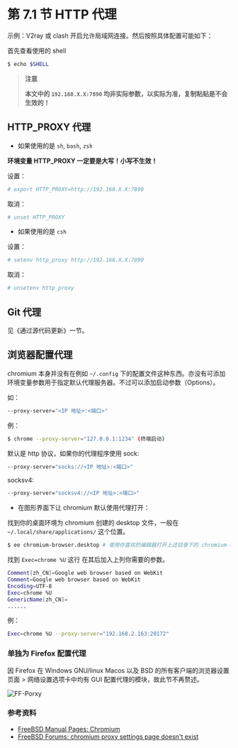 # 第 7.1 节 HTTP 代理

示例：V2ray 或 clash 开启允许局域网连接。然后按照具体配置可能如下：

首先查看使用的 shell

```sh
$ echo $SHELL
```

>**注意**
>
>**本文中的 `192.168.X.X:7890` 均非实际参数，以实际为准，复制粘贴是不会生效的！**

## HTTP_PROXY 代理

- 如果使用的是 `sh`, `bash`, `zsh`
  
**环境变量 HTTP_PROXY 一定要是大写！小写不生效！**
  
设置：

```sh
# export HTTP_PROXY=http://192.168.X.X:7890
```

取消：

```sh
# unset HTTP_PROXY
```


- 如果使用的是 `csh`

设置：

```sh
# setenv http_proxy http://192.168.X.X:7890
```

取消：

```sh
# unsetenv http_proxy
```

## Git 代理

见《通过源代码更新》一节。

## 浏览器配置代理

chromium 本身并没有在例如 `~/.config` 下的配置文件这种东西。亦没有可添加环境变量参数用于指定默认代理服务器。不过可以添加启动参数（Options）。

如：

```sh
--proxy-server="<IP 地址>:<端口>"
```

例：

```sh
$ chrome --proxy-server="127.0.0.1:1234" (终端启动)
```

默认是 http 协议，如果你的代理程序使用 sock:

```sh
--proxy-server="socks://<IP 地址>:<端口>"
```

socksv4:

```sh
--proxy-server="socksv4://<IP 地址>:<端口>"
```

- 在图形界面下让 chromium 默认使用代理打开：

找到你的桌面环境为 chromium 创建的 desktop 文件，一般在 `~/.local/share/applications/` 这个位置。

```sh
$ ee chromium-browser.desktop # 使用你喜欢的编辑器打开上述目录下的 chromium desktop 文件
```

找到 `Exec=chrome %U` 这行 在其后加入上列你需要的参数。

```sh
Comment[zh_CN]=Google web browser based on WebKit
Comment=Google web browser based on WebKit
Encoding=UTF-8
Exec=chrome %U
GenericName[zh_CN]=
......
```

例：

```sh
Exec=chrome %U --proxy-server="192.168.2.163:20172"
```

### 单独为 Firefox 配置代理

因 Firefox 在 Windows GNU/linux Macos 以及 BSD 的所有客户端的浏览器设置页面 > 网络设置选项卡中均有 GUI 配置代理的模块，故此节不再赘述。

![FF-Porxy](../.gitbook/assets/FF-Proxy.png)

### 参考资料

- [FreeBSD Manual Pages: Chromium](https://man.freebsd.org/cgi/man.cgi?query=chrome&apropos=0&sektion=0&manpath=FreeBSD+13.2-RELEASE+and+Ports&arch=default&format=html)
- [FreeBSD Forums: chromium proxy settings page doesn't exist](https://forums.freebsd.org/threads/chromium-proxy-settings-page-doesnt-exist.31927/)
